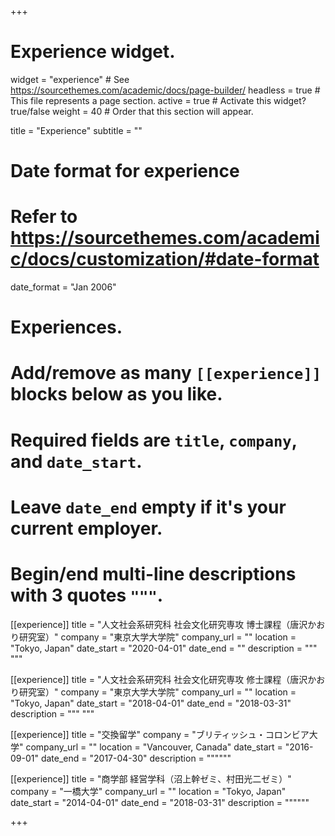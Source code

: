 +++
# Experience widget.
widget = "experience"  # See https://sourcethemes.com/academic/docs/page-builder/
headless = true  # This file represents a page section.
active = true  # Activate this widget? true/false
weight = 40  # Order that this section will appear.

title = "Experience"
subtitle = ""

# Date format for experience
#   Refer to https://sourcethemes.com/academic/docs/customization/#date-format
date_format = "Jan 2006"

# Experiences.
#   Add/remove as many `[[experience]]` blocks below as you like.
#   Required fields are `title`, `company`, and `date_start`.
#   Leave `date_end` empty if it's your current employer.
#   Begin/end multi-line descriptions with 3 quotes `"""`.
[[experience]]
  title = "人文社会系研究科 社会文化研究専攻 博士課程（唐沢かおり研究室）"
  company = "東京大学大学院"
  company_url = ""
  location = "Tokyo, Japan"
  date_start = "2020-04-01"
  date_end = ""
  description = """
  """

[[experience]]
  title = "人文社会系研究科 社会文化研究専攻 修士課程（唐沢かおり研究室）"
  company = "東京大学大学院"
  company_url = ""
  location = "Tokyo, Japan"
  date_start = "2018-04-01"
  date_end = "2018-03-31"
  description = """
  """

[[experience]]
  title = "交換留学"
  company = "ブリティッシュ・コロンビア大学"
  company_url = ""
  location = "Vancouver, Canada"
  date_start = "2016-09-01"
  date_end = "2017-04-30"
  description = """"""

[[experience]]
  title = "商学部 経営学科（沼上幹ゼミ、村田光二ゼミ）"
  company = "一橋大学"
  company_url = ""
  location = "Tokyo, Japan"
  date_start = "2014-04-01"
  date_end = "2018-03-31"
  description = """"""

+++

